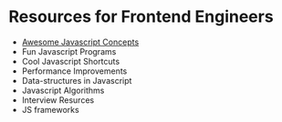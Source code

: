 # Resources for Frontend Engineers

- [Awesome Javascript Concepts](docs/concepts/index.md)
- Fun Javascript Programs
- Cool Javascript Shortcuts
- Performance Improvements
- Data-structures in Javascript
- Javascript Algorithms
- Interview Resurces
- JS frameworks